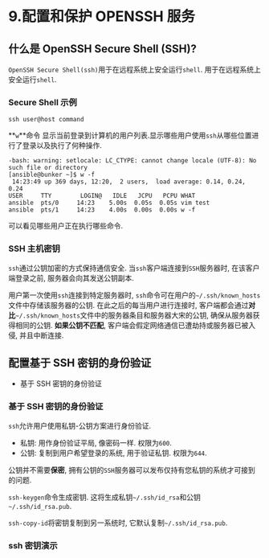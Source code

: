 # 9.配置和保护 OPENSSH 服务

## 什么是 OpenSSH Secure Shell (SSH)?

`OpenSSH Secure Shell(ssh)`用于在远程系统上安全运行`shell`. 用于在远程系统上安全运行`shell`.

### Secure Shell 示例

```
ssh user@host command
```

**`w`**命令 显示当前登录到计算机的用户列表.显示哪些用户使用`ssh`从哪些位置进行了登录以及执行了何种操作.

```
-bash: warning: setlocale: LC_CTYPE: cannot change locale (UTF-8): No such file or directory
[ansible@bunker ~]$ w -f
 14:23:49 up 369 days, 12:20,  2 users,  load average: 0.14, 0.24, 0.24
USER     TTY        LOGIN@   IDLE   JCPU   PCPU WHAT
ansible  pts/0     14:23    5.00s  0.05s  0.05s vim test
ansible  pts/1     14:23    4.00s  0.00s  0.00s w -f
```

可以看见哪些用户正在执行哪些命令.

### SSH 主机密钥

`ssh`通过公钥加密的方式保持通信安全. 当`ssh`客户端连接到`SSH`服务器时, 在该客户端登录之前, 服务器会向其发送公钥副本.

用户第一次使用`ssh`连接到特定服务器时, `ssh`命令可在用户的`~/.ssh/known_hosts`文件中存储该服务器的公钥. 在此之后的每当用户进行连接时, 客户端都会通过**对比**`~/.ssh/known_hosts`文件中的服务器条目和服务器大宋的公钥, 确保从服务器获得相同的公钥. **如果公钥不匹配**, 客户端会假定网络通信已遭劫持或服务器已被入侵, 并且中断连接.

## 配置基于 SSH 密钥的身份验证

* 基于 SSH 密钥的身份验证

### 基于 SSH 密钥的身份验证

`ssh`允许用户使用私钥-公钥方案进行身份验证.

* 私钥: 用作身份验证平局, 像密码一样. 权限为`600`.
* 公钥: 复制到用户希望登录的系统, 用于验证私钥. 权限为`644`.

公钥并不需要**保密**, 拥有公钥的`SSH`服务器可以发布仅持有您私钥的系统才可接到的问题.

`ssh-keygen`命令生成密钥. 这将生成私钥`~/.ssh/id_rsa`和公钥`~/.ssh/id_rsa.pub`.

`ssh-copy-id`将密钥复制到另一系统时, 它默认复制`~/.ssh/id_rsa.pub`.

### ssh 密钥演示



